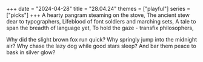 +++
date = "2024-04-28"
title = "28.04.24"
themes = ["playful"]
series = ["picks"]
+++
A hearty pangram steaming on the stove,
The ancient stew dear to typographers,
Lifeblood of font soldiers and marching sets,
A tale to span the breadth of language yet,
To hold the gaze - transfix philosophers,

Why did the slight brown fox run quick?
Why springly jump into the midnight air?
Why chase the lazy dog while good stars sleep?
And bar them peace to bask in silver glow?
